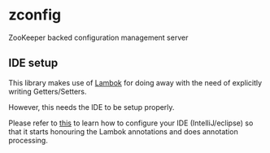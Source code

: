 # zconfig
ZooKeeper backed configuration management server

## IDE setup

This library makes use of [Lambok](https://github.com/rzwitserloot/lombok) for doing away with the need of explicitly writing Getters/Setters.

However, this needs the IDE to be setup properly.

Please refer to [this](https://www.baeldung.com/lombok-ide) to learn how to configure
your IDE (IntelliJ/eclipse) so that it starts honouring the Lambok annotations
and does annotation processing.